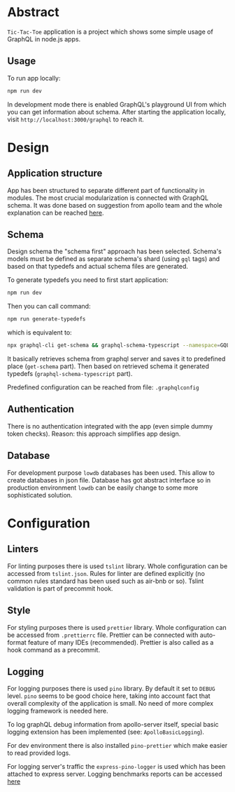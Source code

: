# Abstract

`Tic-Tac-Toe` application is a project which shows some simple usage of GraphQL in node.js apps.

## Usage

To run app locally:

```bash
npm run dev
```

In development mode there is enabled GraphQL's playground UI from which you can get information about schema. After starting the application locally, visit `http://localhost:3000/graphql` to reach it.

# Design

## Application structure

App has been structured to separate different part of functionality in modules. The most crucial modularization is connected with GraphQL schema. It was done based on suggestion from apollo team and the whole explanation can be reached [here](https://www.apollographql.com/blog/modularizing-your-graphql-schema-code-d7f71d5ed5f2).

## Schema

Design schema the "schema first" approach has been selected. Schema's models must be defined as separate schema's shard (using `gql` tags) and based on that typedefs and actual schema files are generated.

To generate typedefs you need to first start application:

```bash
npm run dev
```

Then you can call command:

```bash
npm run generate-typedefs
```

which is equivalent to:

```bash
npx graphql-cli get-schema && graphql-schema-typescript --namespace=GQL --global=true --typePrefix='' generate-ts --output=src/__typedefs/graphqlTypes.d.ts src/__typedefs
```

It basically retrieves schema from graphql server and saves it to predefined place (`get-schema` part). Then based on retrieved schema it generated typedefs (`graphql-schema-typescript` part).

Predefined configuration can be reached from file: `.graphqlconfig`

## Authentication

There is no authentication integrated with the app (even simple dummy token checks). Reason: this approach simplifies app design.

## Database

For development purpose `lowdb` databases has been used. This allow to create databases in json file. Database has got abstract interface so in production environment `lowdb` can be easily change to some more sophisticated solution.

# Configuration

## Linters

For linting purposes there is used `tslint` library. Whole configuration can be accessed from `tslint.json`. Rules for linter are defined explicitly (no common rules standard has been used such as air-bnb or so). Tslint validation is part of precommit hook.

## Style

For styling purposes there is used `prettier` library. Whole configuration can be accessed from `.prettierrc` file. Prettier can be connected with auto-format feature of many IDEs (recommended). Prettier is also called as a hook command as a precommit.

## Logging

For logging purposes there is used `pino` library. By default it set to `DEBUG` level. `pino` seems to be good choice here, taking into account fact that overall complexity of the application is small. No need of more complex logging framework is needed here.

To log graphQL debug information from apollo-server itself, special basic logging extension has been implemented (see: `ApolloBasicLogging`).

For dev environment there is also installed `pino-prettier` which make easier to read provided logs.

For logging server's traffic the `express-pino-logger` is used which has been attached to express server. Logging benchmarks reports can be accessed [here](https://github.com/pinojs/express-pino-logger#benchmarks)
